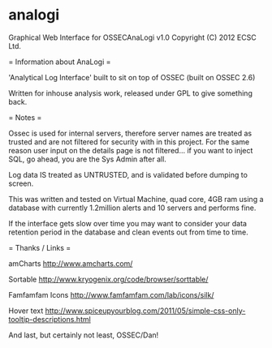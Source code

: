 analogi
=======

Graphical Web Interface for OSSECAnaLogi v1.0
Copyright (C) 2012 ECSC Ltd.


= Information about AnaLogi =
 
'Analytical Log Interface' built to sit on top of OSSEC (built on OSSEC 2.6)

Written for inhouse analysis work, released under GPL to give something back.


= Notes =

Ossec is used for internal servers, therefore server names are treated as trusted and are not filtered for security with in this project.  For the same reason user input on the details page is not filtered... if you want to inject SQL, go ahead, you are the Sys Admin after all.

Log data IS treated as UNTRUSTED, and is validated before dumping to screen.

This was written and tested on Virtual Machine, quad core, 4GB ram using a
database with currently 1.2million alerts and 10 servers and performs fine.

If the interface gets slow over time you may want to consider your data
retention period in the database and clean events out from time to time.


= Thanks / Links = 

amCharts
http://www.amcharts.com/

Sortable
http://www.kryogenix.org/code/browser/sorttable/

Famfamfam Icons
http://www.famfamfam.com/lab/icons/silk/

Hover text
http://www.spiceupyourblog.com/2011/05/simple-css-only-tooltip-descriptions.html

And last, but certainly not least, OSSEC/Dan!
